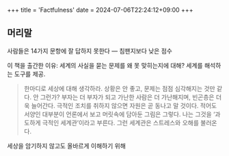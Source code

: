 +++
title = 'Factfulness'
date = 2024-07-06T22:24:12+09:00
+++

## 머리말

사람들은 14가지 문항에 잘 답하지 못한다 — 침팬지보다 낮은 점수

이 책을 출간한 이유: 세계의 사실을 묻는 문제를 왜 못 맞히는지에 대해? 세계를 해석하는 도구를 제공.

> 한마디로 세상에 대해 생각하라. 상황은 안 좋고, 문제는 점점 심각해지는 것만 같다. 안 그런가? 부자는 더 부자가 되고 가난한 사람은 더 가난해지며, 빈곤층은 더욱 늘어간다. 극적인 조치를 취하지 않으면 자원은 곧 동나고 말 것이다. 적어도 서양인 대부분이 언론에서 보고 머릿속에 담아둔 그림은 그렇다. 나는 그것을 ‘과도하게 극적인 세계관’이라고 부른다. 그런 세계관은 스트레스와 오해를 불러온다.
> 

세상을 암기하지 않고도 올바르게 이해하기 위해
